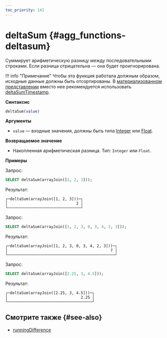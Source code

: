 ```yaml
---
toc_priority: 141
---
```


# deltaSum {#agg_functions-deltasum}

Суммирует арифметическую разницу между последовательными строками. Если разница отрицательна — она будет проигнорирована.


!!! info "Примечание"
    Чтобы эта функция работала должным образом, исходные данные должны быть отсортированы. В [материализованном представлении](../../../sql-reference/statements/create/view.md#materialized) вместо нее рекомендуется использовать [deltaSumTimestamp](../../../sql-reference/aggregate-functions/reference/deltasumtimestamp.md#agg_functions-deltasumtimestamp).

**Синтаксис**

``` sql
deltaSum(value)
```

**Аргументы**

-   `value` — входные значения, должны быть типа [Integer](../../data-types/int-uint.md) или [Float](../../data-types/float.md).

**Возвращаемое значение**

-   Накопленная арифметическая разница.
Тип: `Integer` или `Float`.

**Примеры**

Запрос:

``` sql
SELECT deltaSum(arrayJoin([1, 2, 3]));
```

Результат:

``` text
┌─deltaSum(arrayJoin([1, 2, 3]))─┐
│                              2 │
└────────────────────────────────┘
```

Запрос:

``` sql
SELECT deltaSum(arrayJoin([1, 2, 3, 0, 3, 4, 2, 3]));
```

Результат:

``` text
┌─deltaSum(arrayJoin([1, 2, 3, 0, 3, 4, 2, 3]))─┐
│                                             7 │
└───────────────────────────────────────────────┘
```

Запрос:

``` sql
SELECT deltaSum(arrayJoin([2.25, 3, 4.5]));
```

Результат:

``` text
┌─deltaSum(arrayJoin([2.25, 3, 4.5]))─┐
│                                2.25 │
└─────────────────────────────────────┘
```

## Смотрите также {#see-also}

-   [runningDifference](../../functions/other-functions.md#runningdifferencex)
